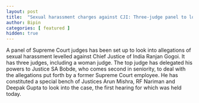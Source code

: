 ```yaml
---
layout: post
title:  "Sexual harassment charges against CJI: Three-judge panel to look into allegations"
author: Bipin
categories: [ featured ]
hidden: true
---
```

A panel of Supreme Court judges has been set up to look into allegations of sexual harassment levelled against Chief Justice of India Ranjan Gogoi. It has three judges, including a woman judge.
The top judge has delegated his powers to Justice SA Bobde, who comes second in seniority, to deal with the allegations put forth by a former Supreme Court employee. He has constituted a special bench of Justices Arun Mishra, RF Nariman and Deepak Gupta to look into the case, the first hearing for which was held today.